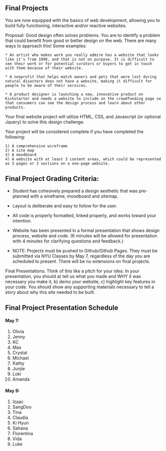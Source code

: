 ## Final Projects

You are now equipped with the basics of web development, allowing you to build fully functioning, interactive and/or reactive websites. 

Proposal: Good design often solves problems. You are to identify a problem that could benefit from good or better design on the web. There are many ways to approach this! Some examples:

    * An artist who makes work you really admire has a website that looks like it's from 1999, and that is not on purpose. It is difficult to see their work or for potential curators or buyers to get in touch with them because of their website. 
    
    * A nonprofit that helps match owners and pets that were lost during natural disasters does not have a website, making it difficult for people to be aware of their services.
    
    * A product designer is launching a new, innovative product on Kickstarter and needs a website to include on the crowdfunding page so that consumers can see the design process and learn about other products.
    
Your final website project will utilize HTML, CSS, and Javascript (or optional Jquery) to solve this design challenge. 

Your project will be considered complete if you have completed the following:

    1) A comprehensive wireframe
    2) A site map
    3) A moodboard
    4) A website with at least 3 content areas, which could be represented as 3 pages or 3 sections on a one-page website.
    
## Final Project Grading Criteria:

* Student has cohesively prepared a design aesthetic that was pre-planned with a wireframe, moodboard and sitemap.

* Layout is deliberate and easy to follow for the user.

* All code is properly formatted, linked properly, and works toward your intention.

* Website has been presented in a formal presentation that shows design process, website and code. (6 minutes will be allowed for presentation with 4 minutes for clarifying questions and feedback.)

* NOTE: Projects must be pushed to Github/Github Pages. They must be submitted via NYU Classes by May 7, regardless of the day you are scheduled to present. There will be no extensions on final projects.

Final Presentations: Think of this like a pitch for your idea. In your presentation, you should a) tell us what you made and WHY it was necessary you make it, b) demo your website, c) highlight key features in your code. You should show any supporting materials necessary to tell a story about why this site needed to be built. 

## Final Project Presentation Schedule

#### May 7:

1. Olivia
2. Jenny
3. KC
4. Max
5. Crystal
6. Michael
7. Kathy
8. Junjie
9. Loki
10. Amanda


#### May 9:

1. Izaac
2. SangDoo
3. Tina
4. Claudia
5. Ki Hyun
6. Sahana
7. Florentina
8. Vida
9. Luke
